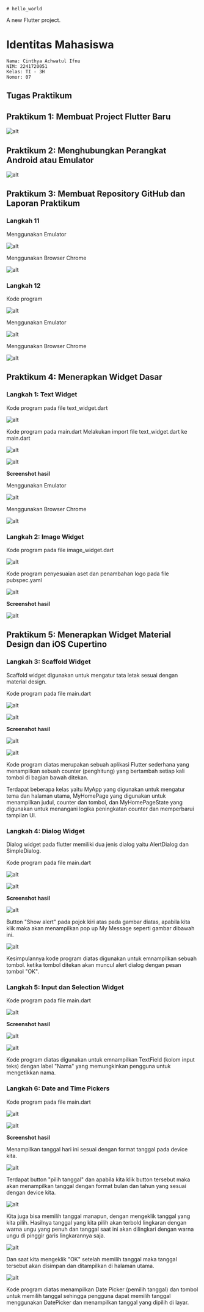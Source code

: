     # hello_world

A new Flutter project.

# Identitas Mahasiswa
    Nama: Cinthya Achwatul Ifnu
    NIM: 2241720051
    Kelas: TI - 3H
    Nomor: 07

## Tugas Praktikum
## Praktikum 1: Membuat Project Flutter Baru
![alt](/hello_world/Images/Praktikum1.png)

## Praktikum 2: Menghubungkan Perangkat Android atau Emulator
![alt](/hello_world/Images/Praktikum2.png)

## Praktikum 3: Membuat Repository GitHub dan Laporan Praktikum

### Langkah 11
Menggunakan Emulator

![alt](/hello_world/Images/Praktikum2.png)

Menggunakan Browser Chrome

![alt](/hello_world/Images/Langkah11.png)

### Langkah 12

Kode program

![alt](/hello_world/Images/Langkah12.1.png)

Menggunakan Emulator

![alt](/hello_world/Images/01.png)

Menggunakan Browser Chrome

![alt](/hello_world/Images/Langkah12.2.png)

## Praktikum 4: Menerapkan Widget Dasar
### Langkah 1: Text Widget
Kode program pada file text_widget.dart

![alt](/hello_world/Images/P4.L1.1.png)

Kode program pada main.dart
Melakukan import file text_widget.dart ke main.dart

![alt](/hello_world/Images/P4.L1.2.png)

![alt](/hello_world/Images/P4.L1.3.png)


**Screenshot hasil**

Menggunakan Emulator

![alt](/hello_world/Images/P4.L1.4.png)

Menggunakan Browser Chrome

![alt](/hello_world/Images/P4.L1.5.png)

### Langkah 2: Image Widget

Kode program pada file image_widget.dart

![alt](/hello_world/Images/P4.L2.1.png)

Kode program penyesuaian aset dan penambahan logo pada file pubspec.yaml

![alt](/hello_world/Images/P4.L2.2.png)

**Screenshot hasil**

![alt](/hello_world/Images/P4.L2.3.png)

## Praktikum 5: Menerapkan Widget Material Design dan iOS Cupertino

### Langkah 3: Scaffold Widget

Scaffold widget digunakan untuk mengatur tata letak sesuai dengan material design.

Kode program pada file main.dart

![alt](/hello_world/Images/P5.L3.1.png)

![alt](/hello_world/Images/P5.L3.2.png)

**Screenshot hasil**

![alt](/hello_world/Images/P5.L3.3.png)

![alt](/hello_world/Images/P5.L3.4.png)

Kode program diatas merupakan sebuah aplikasi Flutter sederhana yang menampilkan sebuah counter (penghitung) yang bertambah setiap kali tombol di bagian bawah ditekan.

Terdapat beberapa kelas yaitu MyApp yang digunakan untuk mengatur tema dan halaman utama, MyHomePage yang digunakan untuk menampilkan judul, counter dan tombol, dan MyHomePageState yang digunakan untuk menangani logika peningkatan counter dan memperbarui tampilan UI.

### Langkah 4: Dialog Widget

Dialog widget pada flutter memiliki dua jenis dialog yaitu AlertDialog dan SimpleDialog.

Kode program pada file main.dart

![alt](/hello_world/Images/P5.L4.1.png)

![alt](/hello_world/Images/P5.L4.2.png)

**Screenshot hasil**

![alt](/hello_world/Images/P5.L4.3.png)

Button "Show alert" pada pojok kiri atas pada gambar diatas, apabila kita klik maka akan menampilkan pop up My Message seperti gambar dibawah ini.

![alt](/hello_world/Images/P5.L4.4.png)

Kesimpulannya kode program diatas digunakan untuk emnampilkan sebuah tombol. ketika tombol ditekan akan muncul alert dialog dengan pesan tombol "OK".

### Langkah 5: Input dan Selection Widget

Kode program pada file main.dart

![alt](/hello_world/Images/P5.L5.1.png)

**Screenshot hasil**

![alt](/hello_world/Images/P5.L5.2.png)

![alt](/hello_world/Images/P5.L5.3.png)

Kode program diatas digunakan untuk emnampilkan TextField (kolom input teks) dengan label "Nama" yang memungkinkan pengguna untuk mengetikkan nama.

### Langkah 6: Date and Time Pickers

Kode program pada file main.dart

![alt](/hello_world/Images/P5.L6.1.png)

![alt](/hello_world/Images/P5.L6.2.png)

**Screenshot hasil**

Menampilkan tanggal hari ini sesuai dengan format tanggal pada device kita.

![alt](/hello_world/Images/P5.L6.3.png)


Terdapat button "pilih tanggal" dan apabila kita klik button tersebut maka akan menampilkan tanggal dengan format bulan dan tahun yang sesuai dengan device kita.

![alt](/hello_world/Images/P5.L6.4.png)

Kita juga bisa memilih tanggal manapun, dengan mengeklik tanggal yang kita pilih. Hasilnya tanggal yang kita pilih akan terbold lingkaran dengan warna ungu yang penuh dan tanggal saat ini akan dilingkari dengan warna ungu di pinggir garis lingkarannya saja.

![alt](/hello_world/Images/P5.L6.5.png)

Dan saat kita mengeklik "OK" setelah memilih tanggal maka tanggal tersebut akan disimpan dan ditampilkan di halaman utama.

![alt](/hello_world/Images/P5.L6.6.png)

Kode program diatas menampilkan Date Picker (pemilih tanggal) dan tombol untuk memilih tanggal sehingga pengguna dapat memilih tanggal menggunakan DatePicker dan menampilkan tanggal yang dipilih di layar.